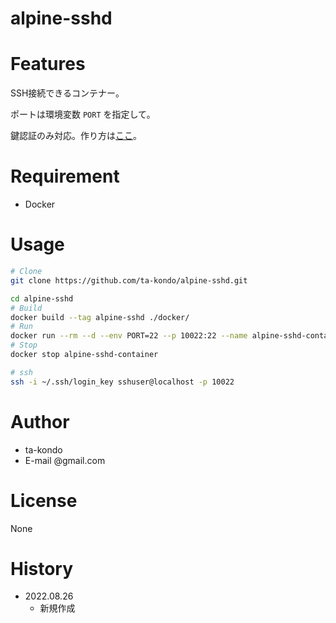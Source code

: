 # alpine-sshd

# Features

SSH接続できるコンテナー。

ポートは環境変数 `PORT` を指定して。

鍵認証のみ対応。作り方は[ここ](./docker/resource/keys/WhatIsThis.md)。

# Requirement

* Docker

# Usage

  ```bash
  # Clone
  git clone https://github.com/ta-kondo/alpine-sshd.git
  ```

  ```bash
  cd alpine-sshd
  # Build
  docker build --tag alpine-sshd ./docker/
  # Run
  docker run --rm --d --env PORT=22 --p 10022:22 --name alpine-sshd-container alpine-sshd
  # Stop
  docker stop alpine-sshd-container
  ```

  ```bash
  # ssh
  ssh -i ~/.ssh/login_key sshuser@localhost -p 10022
  ```

# Author

  * ta-kondo
  * E-mail @gmail.com

# License

None

# History

  - 2022.08.26
    - 新規作成
